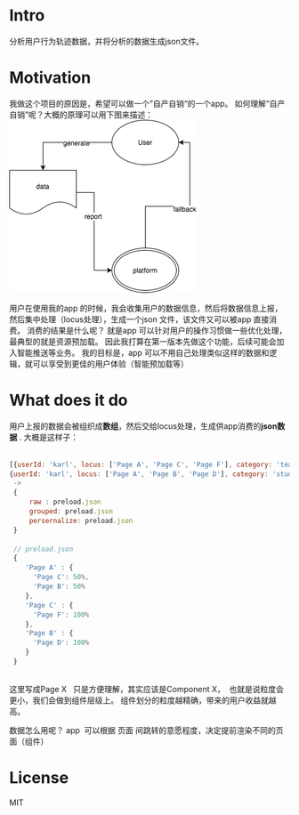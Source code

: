 # Intro
分析用户行为轨迹数据，并将分析的数据生成json文件。

# Motivation
我做这个项目的原因是，希望可以做一个”自产自销“的一个app。 如何理解“自产自销”呢？大概的原理可以用下图来描述：
![self consume](https://github.com/azl397985856/locus/blob/master/locusxml.png)

用户在使用我的app 的时候，我会收集用户的数据信息，然后将数据信息上报，然后集中处理（locus处理），生成一个json 文件，该文件又可以被app
直接消费。 消费的结果是什么呢？   就是app 可以针对用户的操作习惯做一些优化处理，最典型的就是资源预加载。
因此我打算在第一版本先做这个功能，后续可能会加入智能推送等业务。
我的目标是，app 可以不用自己处理类似这样的数据和逻辑，就可以享受到更佳的用户体验（智能预加载等）
# What does it do
用户上报的数据会被组织成**数组**，然后交给locus处理，生成供app消费的**json数据** .
大概是这样子：
```js

[{userId: 'karl', locus: ['Page A', 'Page C', 'Page F'], category: 'teacher'},
{userId: 'karl', locus: ['Page A', 'Page B', 'Page D'], category: 'student'}]
 ->
 {
     raw : preload.json
     grouped: preload.json
     persernalize: preload.json
 }
 
 // preload.json
 {
    'Page A' : {
      'Page C': 50%,
      'Page B': 50%
    },
    'Page C' : {
      'Page F': 100%
    },
    'Page B' : {
      'Page D': 100%
    }
 }
 
```

这里写成Page X   只是方便理解，其实应该是Component X，  也就是说粒度会更小，我们会做到组件层级上。
组件划分的粒度越精确，带来的用户收益就越高。

数据怎么用呢？
app  可以根据 页面 间跳转的意愿程度，决定提前渲染不同的页面（组件）

# License
MIT
